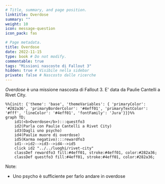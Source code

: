 ```yaml
---
# Title, summary, and page position.
linktitle: Overdose
summary: ""
weight: 10
icon: message-question
icon_pack: fas

# Page metadata.
title: Overdose
date: 2022-11-15
type: book # Do not modify.
commentable: true
tags: "Missioni nascoste di Fallout 3"
hidden: true # Visibile nella sidebar
private: false # Nascosto dalle ricerche
---
```


*Overdose* è una missione nascosta di Fallout 3. E' data da Paulie Cantelli a Rivet City.



```mermaid
%%{init: {'theme': 'base', 'themeVariables': { 'primaryColor': '#282a36', 'primaryBorderColor': '#4eff01', 'primaryTextColor': '#fff', 'lineColor': '#4eff01', 'fontFamily': 'Jura'}}}%%
graph TD;
    id1(<b>Overdose</b>):::questfo3
    id2(Parla con Paulie Cantelli a Rivet City)
    id3(Dagli uno psycho)
    id4(Paulie muore di overdose)
    id5(Karma negativo):::rewardfo3
    id1-->id2-->id3-->id4-->id5
    click id2 "../../luoghi/rivet-city"
    classDef rewardfo3 fill:#4eff01, stroke:#4eff01, color:#282a36;
    classDef questfo3 fill:#4eff01, stroke:#4eff01, color:#282a36;
```

Note:
- Uno psycho è sufficiente per farlo andare in overdose